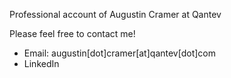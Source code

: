 Professional account of Augustin Cramer at Qantev

Please feel free to contact me!
<ul>
  <li>Email: augustin[dot]cramer[at]qantev[dot]com</li>
  <li><a ref="www.linkedin.com/augustin-cramer">LinkedIn</a></li>
</ul>
